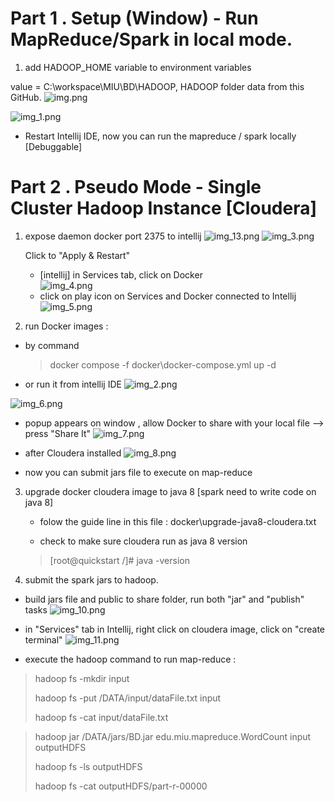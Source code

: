 
# Part 1 . Setup (Window) - Run MapReduce/Spark in local mode.
1. add HADOOP_HOME variable to environment variables

value = C:\workspace\MIU\BD\HADOOP, HADOOP folder data from this GitHub. 
![img.png](img.png)

![img_1.png](img_1.png)

- Restart Intellij IDE, now you can run the mapreduce / spark locally [Debuggable]



# Part 2 . Pseudo Mode - Single Cluster Hadoop Instance [Cloudera] 
1. expose daemon docker port 2375 to intellij
   ![img_13.png](img_13.png)
   ![img_3.png](img_3.png)

   Click to "Apply & Restart"

   - [intellij] in Services tab, click on Docker  
     ![img_4.png](img_4.png)
   - click on play icon on Services and Docker connected to Intellij
     ![img_5.png](img_5.png)
     
2. run Docker images :
- by command 
   > docker compose -f docker\docker-compose.yml up -d

- or run it from intellij IDE 
![img_2.png](img_2.png)

![img_6.png](img_6.png)

- popup appears on window , allow Docker to share with your local file --> press "Share It"
![img_7.png](img_7.png)
- after Cloudera installed
![img_8.png](img_8.png)

- now you can submit jars file to execute on map-reduce   
3. upgrade docker cloudera image to java 8 [spark need to write code on java 8]
    - folow the guide line in this file : docker\upgrade-java8-cloudera.txt

    - check to make sure cloudera run as java 8 version
    > [root@quickstart /]# java -version
   
4. submit the spark jars to hadoop.
- build jars file and public to share folder, run both "jar" and "publish" tasks
![img_10.png](img_10.png)
  
- in "Services" tab in Intellij, right click on cloudera image, click on "create terminal"
![img_11.png](img_11.png)

- execute the hadoop command to run map-reduce : 
> hadoop fs -mkdir input
> 
> hadoop fs -put /DATA/input/dataFile.txt input
> 
> hadoop fs -cat input/dataFile.txt

> hadoop jar /DATA/jars/BD.jar edu.miu.mapreduce.WordCount input outputHDFS
> 
> hadoop fs -ls outputHDFS
> 
> hadoop fs -cat outputHDFS/part-r-00000

